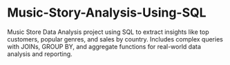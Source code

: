 # Music-Story-Analysis-Using-SQL
Music Store Data Analysis project using SQL to extract insights like top customers, popular genres, and sales by country. Includes complex queries with JOINs, GROUP BY, and aggregate functions for real-world data analysis and reporting.
